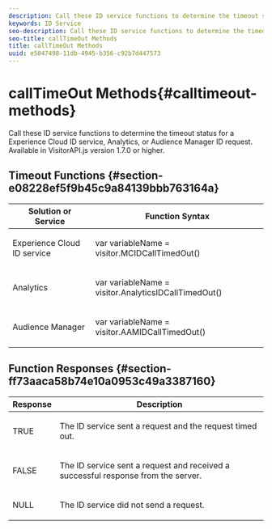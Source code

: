 ```yaml
---
description: Call these ID service functions to determine the timeout status for a Experience Cloud ID service, Analytics, or Audience Manager ID request. Available in VisitorAPI.js version 1.7.0 or higher.
keywords: ID Service
seo-description: Call these ID service functions to determine the timeout status for a Experience Cloud ID service, Analytics, or Audience Manager ID request. Available in VisitorAPI.js version 1.7.0 or higher.
seo-title: callTimeOut Methods
title: callTimeOut Methods
uuid: e5047498-11db-4945-b356-c92b7d447573
---
```


# callTimeOut Methods{#calltimeout-methods}

Call these ID service functions to determine the timeout status for a Experience Cloud ID service, Analytics, or Audience Manager ID request. Available in VisitorAPI.js version 1.7.0 or higher.

## Timeout Functions {#section-e08228ef5f9b45c9a84139bbb763164a}

<table id="table_B3ACE584B3224D838070D32A8462EF28"> 
 <thead> 
  <tr> 
   <th colname="col1" class="entry"> Solution or Service </th> 
   <th colname="col2" class="entry"> Function Syntax </th> 
  </tr> 
 </thead>
 <tbody> 
  <tr> 
   <td colname="col1"> <p>Experience Cloud ID service </p> </td> 
   <td colname="col2"> <p> <span class="codeph">var <span class="varname"> variableName</span> = visitor.MCIDCallTimedOut()</span> </p> </td> 
  </tr> 
  <tr> 
   <td colname="col1"> <p> <span class="keyword"> Analytics</span> </p> </td> 
   <td colname="col2"> <p> <span class="codeph">var <span class="varname"> variableName</span> = visitor.AnalyticsIDCallTimedOut()</span> </p> </td> 
  </tr> 
  <tr> 
   <td colname="col1"> <p> <span class="keyword"> Audience Manager</span> </p> </td> 
   <td colname="col2"> <p> <span class="codeph">var <span class="varname"> variableName</span> = visitor.AAMIDCallTimedOut()</span> </p> </td> 
  </tr> 
 </tbody> 
</table>

## Function Responses {#section-ff73aaca58b74e10a0953c49a3387160}

<table id="table_5D08A5DD6FD04F94818B0E8B790D3136"> 
 <thead> 
  <tr> 
   <th colname="col1" class="entry"> Response </th> 
   <th colname="col2" class="entry"> Description </th> 
  </tr> 
 </thead>
 <tbody> 
  <tr> 
   <td colname="col1"> <p> <span class="codeph"> TRUE</span> </p> </td> 
   <td colname="col2"> <p>The ID service sent a request and the request timed out. </p> </td> 
  </tr> 
  <tr> 
   <td colname="col1"> <p> <span class="codeph"> FALSE</span> </p> </td> 
   <td colname="col2"> <p>The ID service sent a request and received a successful response from the server. </p> </td> 
  </tr> 
  <tr> 
   <td colname="col1"> <p> <span class="codeph"> NULL</span> </p> </td> 
   <td colname="col2"> <p>The ID service did not send a request. </p> </td> 
  </tr> 
 </tbody> 
</table>

